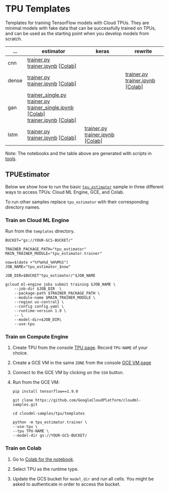 # TPU Templates

Templates for training TensorFlow models with Cloud TPUs.  They are minimal models with fake data that can be successfully trained on TPUs, and can be used as the starting point when you develop models from scratch.


 ... | estimator | keras | rewrite
 --- | --- | --- | ---
 cnn | [trainer.py](tpu_cnn_estimator/trainer.py)<br>[trainer.ipynb](tpu_cnn_estimator/trainer.ipynb) [[Colab]](https://colab.research.google.com/github/GoogleCloudPlatform/cloudml-samples/blob/master/tpu/templates/tpu_cnn_estimator/trainer.ipynb)<br> |  | 
 dense | [trainer.py](tpu_estimator/trainer.py)<br>[trainer.ipynb](tpu_estimator/trainer.ipynb) [[Colab]](https://colab.research.google.com/github/GoogleCloudPlatform/cloudml-samples/blob/master/tpu/templates/tpu_estimator/trainer.ipynb)<br> |  | [trainer.py](tpu_rewrite/trainer.py)<br>[trainer.ipynb](tpu_rewrite/trainer.ipynb) [[Colab]](https://colab.research.google.com/github/GoogleCloudPlatform/cloudml-samples/blob/master/tpu/templates/tpu_rewrite/trainer.ipynb)<br>
 gan | [trainer_single.py](tpu_gan_estimator/trainer_single.py)<br>[trainer.py](tpu_gan_estimator/trainer.py)<br>[trainer_single.ipynb](tpu_gan_estimator/trainer_single.ipynb) [[Colab]](https://colab.research.google.com/github/GoogleCloudPlatform/cloudml-samples/blob/master/tpu/templates/tpu_gan_estimator/trainer_single.ipynb)<br>[trainer.ipynb](tpu_gan_estimator/trainer.ipynb) [[Colab]](https://colab.research.google.com/github/GoogleCloudPlatform/cloudml-samples/blob/master/tpu/templates/tpu_gan_estimator/trainer.ipynb)<br> |  | 
 lstm | [trainer.py](tpu_lstm_estimator/trainer.py)<br>[trainer.ipynb](tpu_lstm_estimator/trainer.ipynb) [[Colab]](https://colab.research.google.com/github/GoogleCloudPlatform/cloudml-samples/blob/master/tpu/templates/tpu_lstm_estimator/trainer.ipynb)<br> | [trainer.py](tpu_lstm_keras/trainer.py)<br>[trainer.ipynb](tpu_lstm_keras/trainer.ipynb) [[Colab]](https://colab.research.google.com/github/GoogleCloudPlatform/cloudml-samples/blob/master/tpu/templates/tpu_lstm_keras/trainer.ipynb)<br> | 

Note: The notebooks and the table above are generated with scripts in [tools](tools).

## TPUEstimator

Below we show how to run the basic [`tpu_estimator`](tpu_estimator) sample in three different ways to access TPUs: Cloud ML Engine, GCE, and Colab.

To run other samples replace `tpu_estimator` with their corresponding directory names.


### Train on Cloud ML Engine

Run from the `templates` directory.

```
BUCKET="gs://YOUR-GCS-BUCKET/"

TRAINER_PACKAGE_PATH="tpu_estimator"
MAIN_TRAINER_MODULE="tpu_estimator.trainer"

now=$(date +"%Y%m%d_%H%M%S")
JOB_NAME="tpu_estimator_$now"

JOB_DIR=$BUCKET"tpu_estimator/"$JOB_NAME

gcloud ml-engine jobs submit training $JOB_NAME \
    --job-dir $JOB_DIR  \
    --package-path $TRAINER_PACKAGE_PATH \
    --module-name $MAIN_TRAINER_MODULE \
    --region us-central1 \
    --config config.yaml \
    --runtime-version 1.9 \
    -- \
    --model-dir=$JOB_DIR\
    --use-tpu
```


### Train on Compute Engine

1. Create TPU from the console [TPU page](https://console.cloud.google.com/compute/tpus).  Record `TPU-NAME` of your choice.

1. Create a GCE VM in the same `ZONE` from the console [GCE VM page](https://console.cloud.google.com/compute/instances)

1. Connect to the GCE VM by clicking on the `SSH` button.

1. Run from the GCE VM:

    ```
    pip install tensorflow==1.9.0

    git clone https://github.com/GoogleCloudPlatform/cloudml-samples.git

    cd cloudml-samples/tpu/templates

    python -m tpu_estimator.trainer \
    --use-tpu \
    --tpu TPU-NAME \
    --model-dir gs://YOUR-GCS-BUCKET/
    ```


### Train on Colab

1. Go to [Colab for the notebook](https://colab.research.google.com/github/GoogleCloudPlatform/cloudml-samples/tpu/templates/tpu_estimator/trainer.ipynb).

1. Select TPU as the runtime type.

1. Update the GCS bucket for `model_dir` and run all cells.  You might be asked to authenticate in order to access the bucket.

